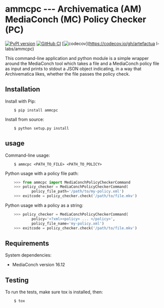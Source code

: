 # ammcpc --- Archivematica (AM) MediaConch (MC) Policy Checker (PC)

[![PyPI version](https://img.shields.io/pypi/v/ammcpc.svg)](https://pypi.python.org/pypi/ammcpc)
[![GitHub CI](https://github.com/artefactual-labs/ammcpc/actions/workflows/test.yml/badge.svg)](https://github.com/artefactual-labs/ammcpc/actions/workflows/test.yml)
[![codecov](https://codecov.io/gh/artefactual-labs/ammcpc/branch/master/graph/badge.svg?token=rNmMA59AqJ)](https://codecov.io/gh/artefactua
l-labs/ammcpc)

This command-line application and python module is a simple wrapper around the
MediaConch tool which takes a file and a MediaConch policy file as input and
prints to stdout a JSON object indicating, in a way that Archivematica likes,
whether the file passes the policy check.

## Installation

Install with Pip:

```shell
    $ pip install ammcpc
```

Install from source:

```shell
    $ python setup.py install
```

## usage

Command-line usage:

```shell
    $ ammcpc <PATH_TO_FILE> <PATH_TO_POLICY>
```

Python usage with a policy file path:

```python
    >>> from ammcpc import MediaConchPolicyCheckerCommand
    >>> policy_checker = MediaConchPolicyCheckerCommand(
            policy_file_path='/path/to/my-policy.xml')
    >>> exitcode = policy_checker.check('/path/to/file.mkv')
```

Python usage with a policy as a string:

```python
    >>> policy_checker = MediaConchPolicyCheckerCommand(
            policy='<?xml><policy> ... </policy>',
            policy_file_name='my-policy.xml')
    >>> exitcode = policy_checker.check('/path/to/file.mkv')
```

## Requirements

System dependencies:

- MediaConch version 16.12

## Testing

To run the tests, make sure tox is installed, then:

```shell
    $ tox
```
